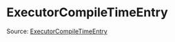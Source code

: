 # ExecutorCompileTimeEntry

Source: [ExecutorCompileTimeEntry](../../csrc/runtime/executor_utils.h#L169)
